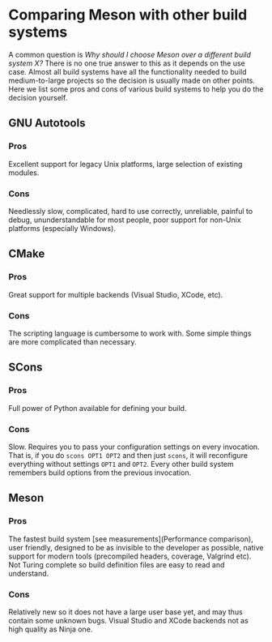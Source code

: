 # Comparing Meson with other build systems #

A common question is *Why should I choose Meson over a different build system X?* There is no one true answer to this as it depends on the use case. Almost all build systems have all the functionality needed to build medium-to-large projects so the decision is usually made on other points. Here we list some pros and cons of various build systems to help you do the decision yourself.

## GNU Autotools ##

### Pros ###

Excellent support for legacy Unix platforms, large selection of existing modules.

### Cons ###

Needlessly slow, complicated, hard to use correctly, unreliable, painful to debug, ununderstandable for most people, poor support for non-Unix platforms (especially Windows).

## CMake ##

### Pros ###

Great support for multiple backends (Visual Studio, XCode, etc).

### Cons ###

The scripting language is cumbersome to work with. Some simple things are more complicated than necessary.

## SCons ##

### Pros ###

Full power of Python available for defining your build.

### Cons ###

Slow. Requires you to pass your configuration settings on every invocation. That is, if you do `scons OPT1 OPT2` and then just `scons`, it will reconfigure everything without settings `OPT1` and `OPT2`. Every other build system remembers build options from the previous invocation.

## Meson ##

### Pros ###

The fastest build system [see measurements](Performance comparison), user friendly, designed to be as invisible to the developer as possible, native support for modern tools (precompiled headers, coverage, Valgrind etc). Not Turing complete so build definition files are easy to read and understand.

### Cons ###

Relatively new so it does not have a large user base yet, and may thus contain some unknown bugs. Visual Studio and XCode backends not as high quality as Ninja one.